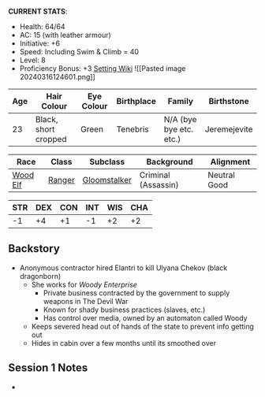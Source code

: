 **CURRENT STATS**: 
- Health: 64/64
- AC: 15 (with leather armour)
- Initiative: +6
- Speed: Including Swim & Climb = 40
- Level: 8
- Proficiency Bonus: +3
[Setting Wiki](https://docs.google.com/document/d/12FCWIQ27CsyMVt3fF1iA04-Xkrt60w7EhbIyV5mtqLw/edit#heading=h.g2i77iqi1n1l)
![[Pasted image 20240316124601.png]]

| Age | Hair Colour          | Eye Colour | Birthplace | Family                  | Birthstone   |
| --- | -------------------- | ---------- | ---------- | ----------------------- | ------------ |
| 23  | Black, short cropped | Green      | Tenebris   | N/A (bye bye etc. etc.) | Jeremejevite |

| Race                                             | Class                                     | Subclass                                                      | Background          | Alignment    |
| ------------------------------------------------ | ----------------------------------------- | ------------------------------------------------------------- | ------------------- | ------------ |
| [Wood Elf](http://dnd5e.wikidot.com/lineage:elf) | [Ranger](http://dnd5e.wikidot.com/ranger) | [Gloomstalker](http://dnd5e.wikidot.com/ranger:gloom-stalker) | Criminal (Assassin) | Neutral Good |


| STR | DEX | CON | INT | WIS | CHA |
| --- | --- | --- | --- | --- | --- |
| -1  | +4  | +1  | -1  | +2  | +2  |

## Backstory
- Anonymous contractor hired Elantri to kill Ulyana Chekov (black dragonborn)
	- She works for *Woody Enterprise* 
		- Private business contracted by the government to supply weapons in The Devil War
		- Known for shady business practices (slaves, etc.)
		- Has control over media, owned by an automaton called Woody
	- Keeps severed head out of hands of the state to prevent info getting out
	- Hides in cabin over a few months until its smoothed over

## Session 1 Notes
- 